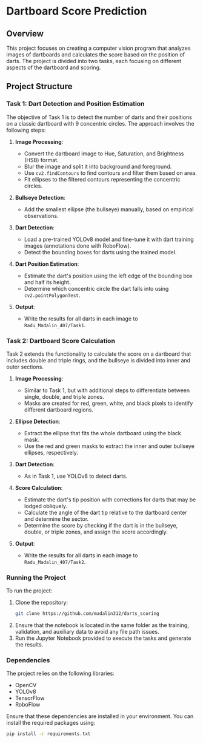 # Dartboard Score Prediction

## Overview
This project focuses on creating a computer vision program that analyzes images of dartboards and calculates the score based on the position of darts. The project is divided into two tasks, each focusing on different aspects of the dartboard and scoring.

## Project Structure

### Task 1: Dart Detection and Position Estimation
The objective of Task 1 is to detect the number of darts and their positions on a classic dartboard with 9 concentric circles. The approach involves the following steps:

1. **Image Processing**:
   - Convert the dartboard image to Hue, Saturation, and Brightness (HSB) format.
   - Blur the image and split it into background and foreground.
   - Use `cv2.findContours` to find contours and filter them based on area.
   - Fit ellipses to the filtered contours representing the concentric circles.

2. **Bullseye Detection**:
   - Add the smallest ellipse (the bullseye) manually, based on empirical observations.

3. **Dart Detection**:
   - Load a pre-trained YOLOv8 model and fine-tune it with dart training images (annotations done with RoboFlow).
   - Detect the bounding boxes for darts using the trained model.

4. **Dart Position Estimation**:
   - Estimate the dart's position using the left edge of the bounding box and half its height.
   - Determine which concentric circle the dart falls into using `cv2.pointPolygonTest`.

5. **Output**:
   - Write the results for all darts in each image to `Radu_Madalin_407/Task1`.

### Task 2: Dartboard Score Calculation
Task 2 extends the functionality to calculate the score on a dartboard that includes double and triple rings, and the bullseye is divided into inner and outer sections.

1. **Image Processing**:
   - Similar to Task 1, but with additional steps to differentiate between single, double, and triple zones.
   - Masks are created for red, green, white, and black pixels to identify different dartboard regions.

2. **Ellipse Detection**:
   - Extract the ellipse that fits the whole dartboard using the black mask.
   - Use the red and green masks to extract the inner and outer bullseye ellipses, respectively.

3. **Dart Detection**:
   - As in Task 1, use YOLOv8 to detect darts.

4. **Score Calculation**:
   - Estimate the dart's tip position with corrections for darts that may be lodged obliquely.
   - Calculate the angle of the dart tip relative to the dartboard center and determine the sector.
   - Determine the score by checking if the dart is in the bullseye, double, or triple zones, and assign the score accordingly.

5. **Output**:
   - Write the results for all darts in each image to `Radu_Madalin_407/Task2`.

### Running the Project
To run the project:
1. Clone the repository:
    ```bash
    git clone https://github.com/madalin312/darts_scoring
    ```
2. Ensure that the notebook is located in the same folder as the training, validation, and auxiliary data to avoid any file path issues.
3. Run the Jupyter Notebook provided to execute the tasks and generate the results.

### Dependencies
The project relies on the following libraries:
- OpenCV
- YOLOv8
- TensorFlow
- RoboFlow

Ensure that these dependencies are installed in your environment. You can install the required packages using:
```bash
pip install -r requirements.txt
